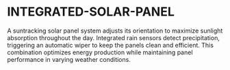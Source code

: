 # INTEGRATED-SOLAR-PANEL
A suntracking solar panel system adjusts its orientation to maximize sunlight absorption throughout the day. Integrated rain sensors detect precipitation, triggering an automatic wiper to keep the panels clean and efficient. This combination optimizes energy production while maintaining panel performance in varying weather conditions.
